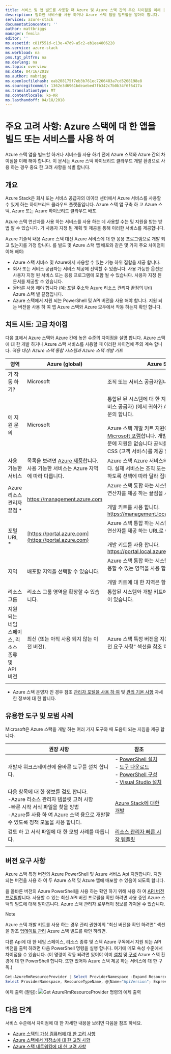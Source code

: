 ```yaml
---
title: 서비스 및 앱 빌드를 사용할 때 Azure 및 Azure 스택 간의 주요 차이점을 이해 | Microsoft Docs
description: 필요한 서비스를 사용 하거나 Azure 스택 앱을 빌드할을 알아야 합니다.
services: azure-stack
documentationcenter: ''
author: mattbriggs
manager: femila
editor: ''
ms.assetid: c81f551d-c13e-47d9-a5c2-eb1ea4806228
ms.service: azure-stack
ms.workload: na
pms.tgt_pltfrm: na
ms.devlang: na
ms.topic: overview
ms.date: 04/16/2018
ms.author: mabrigg
ms.openlocfilehash: eab208175f7eb3b761ec7266483a7cd5268198e8
ms.sourcegitcommit: 1362e3d6961bdeaebed7fb342c7b0b34f6f6417a
ms.translationtype: MT
ms.contentlocale: ko-KR
ms.lasthandoff: 04/18/2018
---
```

# <a name="key-considerations-using-services-or-building-apps-for-azure-stack"></a>주요 고려 사항: Azure 스택에 대 한 앱을 빌드 또는 서비스를 사용 하 여

Azure 스택 앱을 빌드할 하거나 서비스를 사용 하기 전에 Azure 스택와 Azure 간의 차이점을 이해 해야 합니다. 이 문서는 Azure 스택 하이브리드 클라우드 개발 환경으로 사용 하는 경우 중요 한 고려 사항을 식별 합니다.

## <a name="overview"></a>개요

Azure Stack은 회사 또는 서비스 공급자의 데이터 센터에서 Azure 서비스를 사용할 수 있게 하는 하이브리드 클라우드 플랫폼입니다. Azure 스택 앱 구축 하 고 Azure 스택, Azure 또는 Azure 하이브리드 클라우드 배포.

Azure 스택 연산자를 사용 하는 서비스를 사용 하는 데 사용할 수는 및 지원을 받는 방법 알 수 있습니다. 가 사용자 지정 된 계획 및 제공을 통해 이러한 서비스를 제공합니다.

Azure 기술적 내용 Azure 스택 대신 Azure 서비스에 대 한 응용 프로그램으로 개발 되 고 있는지를 가정 합니다. 를 빌드 및 Azure 스택 앱 배포와 같은 몇 가지 주요 차이점이 이해 해야:

* Azure 스택 서비스 및 Azure에서 사용할 수 있는 기능 하위 집합을 제공 합니다.
* 회사 또는 서비스 공급자는 서비스 제공에 선택할 수 있습니다. 사용 가능한 옵션은 사용자 지정 된 서비스 또는 응용 프로그램에 포함 될 수 있습니다. 사용자 지정 된 문서를 제공할 수 있습니다.
* 올바른 사용 해야 합니다 (예: 포털 주소와 Azure 리소스 관리자 끝점의 Url) Azure 스택 별 끝점입니다.
* Azure 스택에서 지원 되는 PowerShell 및 API 버전을 사용 해야 합니다. 지원 되는 버전을 사용 하 여 앱 Azure 스택와 Azure 모두에서 작동 하는지 확인 합니다.

## <a name="cheat-sheet-high-level-differences"></a>치트 시트: 고급 차이점

다음 표에서 Azure 스택와 Azure 간에 높은 수준의 차이점을 설명 합니다. Azure 스택에 대 한 개발 하거나 Azure 스택 서비스를 사용할 때 이러한 차이점에 주의 계속 합니다.
*적용 대상: Azure 스택 통합 시스템과 Azure 스택 개발 키트*

| 영역 | Azure (global) | Azure Stack |
| -------- | ------------- | ----------|
| 가 작동 하기? | Microsoft | 조직 또는 서비스 공급자입니다.|
| 에 지원 문의 | Microsoft | 통합된 된 시스템에 대 한 지원에 대 한 조직 또는 서비스 공급자) (에서 귀하가 Azure 스택 운영자에 게 문의 합니다.<br><br>Azure 스택 개발 키트 지원에 대 한 참조는 [Microsoft 포럼](https://social.msdn.microsoft.com/Forums/home?forum=azurestack)합니다. 개발 키트 평가 환경 이기 때문에 지원은 없습니다 공식를 통해 Microsoft 지원 CSS (고객 서비스)를 제공 합니다.
| 사용 가능한 서비스 | 목록을 보려면 [Azure 제품](https://azure.microsoft.com/services/?b=17.04b)합니다. 사용 가능한 서비스는 Azure 지역에 따라 다릅니다. | Azure 스택 Azure 서비스의 하위 집합을 지원 합니다. 실제 서비스는 조직 또는 서비스 공급자가 제공 하도록 선택에 따라 달라 집니다.
| Azure 리소스 관리자 끝점 * | https://management.azure.com | Azure 스택 통합 하는 시스템에 대 한 Azure 스택 연산자를 제공 하는 끝점을 사용 합니다.<br><br>개발 키트를 사용 합니다. https://management.local.azurestack.external
| 포털 URL * | [https://portal.azure.com](https://portal.azure.com) | Azure 스택 통합 하는 시스템에 대 한 Azure 스택 연산자를 제공 하는 URL로 이동 합니다.<br><br>개발 키트를 사용 합니다. https://portal.local.azurestack.external
| 지역 | 배포할 지역을 선택할 수 있습니다. | Azure 스택 통합 하는 시스템에 대 한 시스템에서 사용할 수 있는 영역을 사용 합니다.<br><br>개발 키트에 대 한 지역은 항상 **로컬**합니다.
| 리소스 그룹 | 리소스 그룹 영역을 확장할 수 있습니다. | 통합된 시스템와 개발 키트에 대 한 하나의 영역 집합이 있습니다.
|지원 되는 네임 스페이스, 리소스 종류 및 API 버전 | 최신 (또는 아직 사용 되지 않는 이전 버전). | Azure 스택 특정 버전을 지원합니다. 이 문서의 "버전 요구 사항" 섹션을 참조 하십시오.
| | |

* Azure 스택 운영자 인 경우 참조 [관리자 포털을 사용 하 여](../azure-stack-manage-portals.md) 및 [관리 기본 사항](../azure-stack-manage-basics.md) 자세한 정보에 대 한 합니다.

## <a name="helpful-tools-and-best-practices"></a>유용한 도구 및 모범 사례
 
 Microsoft은 Azure 스택을 개발 하는 여러 가지 도구와 때 도움이 되는 지침을 제공 합니다.

| 권장 사항 | 참조 | 
| -------- | ------------- | 
| 개발자 워크스테이션에 올바른 도구를 설치 합니다. | - [PowerShell 설치](azure-stack-powershell-install.md)<br>- [도구 다운로드](azure-stack-powershell-download.md)<br>- [PowerShell 구성](azure-stack-powershell-configure-user.md)<br>- [Visual Studio 설치](azure-stack-install-visual-studio.md) 
| 다음 항목에 대 한 정보를 검토 합니다.<br>-Azure 리소스 관리자 템플릿 고려 사항<br>-빠른 시작 서식 파일을 찾을 방법<br>-Azure를 사용 하 여 Azure 스택 용으로 개발할 수 있도록 정책 모듈을 사용 합니다. | [Azure Stack에 대한 개발](azure-stack-developer.md) | 
| 검토 하 고 서식 파일에 대 한 모범 사례를 따릅니다. | [리소스 관리자 빠른 시작 템플릿](https://github.com/Azure/azure-quickstart-templates/blob/master/1-CONTRIBUTION-GUIDE/best-practices.md#best-practices)
| | |

## <a name="version-requirements"></a>버전 요구 사항

Azure 스택 특정 버전의 Azure PowerShell 및 Azure 서비스 Api 지원합니다. 지원 되는 버전을 사용 하 여 두 Azure 스택 및 Azure 앱에 배포할 수 있음이 되도록 합니다.

을 올바른 버전의 Azure PowerShell을 사용 하는 확인 하기 위해 사용 하 여 [API 버전 프로필](azure-stack-version-profiles.md)합니다. 사용할 수 있는 최신 API 버전 프로필을 확인 하려면 사용 중인 Azure 스택의 빌드에 대해 알아봅니다. Azure 스택 관리자 로부터이 정보를 가져올 수 있습니다.

>[!NOTE]
 Azure 스택 개발 키트를 사용 하는 경우 관리 권한이의 "최신 버전을 확인 하려면" 섹션을 참조 [업데이트 관리](https://docs.microsoft.com/azure/azure-stack/azure-stack-updates#determine-the-current-version) Azure 스택 빌드를 확인 하려면.

다른 Api에 대 한 네임 스페이스, 리소스 종류 및 스택 Azure 구독에서 지원 되는 API 버전을 출력 하려면 다음 PowerShell 명령을 실행 합니다. 여기에 메모 속성 수준에서 차이점을 수 있습니다. (이 명령이 작동 되려면 있어야 이미 [설치](azure-stack-powershell-install.md) 및 [구성](azure-stack-powershell-configure-user.md) Azure 스택 환경에 대 한 PowerShell 합니다. 또한 있어야 Azure 스택 제공 하는 서비스에 대 한 구독.)

 ```powershell
Get-AzureRmResourceProvider | Select ProviderNamespace -Expand ResourceTypes | Select * -Expand ApiVersions | `
Select ProviderNamespace, ResourceTypeName, @{Name="ApiVersion"; Expression={$_}} 
```

예제 출력 (잘림): ![Get AzureRmResourceProvider 명령의 예제 출력](media/azure-stack-considerations/image1.png)
 
## <a name="next-steps"></a>다음 단계

서비스 수준에서 차이점에 대 한 자세한 내용을 보려면 다음을 참조 하세요.

* [Azure 스택의 가상 컴퓨터에 대 한 고려 사항](azure-stack-vm-considerations.md)
* [Azure 스택에서 저장소에 대 한 고려 사항](azure-stack-acs-differences.md)
* [Azure 스택 네트워킹에 대 한 고려 사항](azure-stack-network-differences.md)
